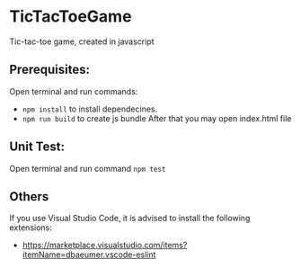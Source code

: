 # TicTacToeGame
Tic-tac-toe game, created in javascript

## Prerequisites:
Open terminal and run commands:
* `npm install` to install dependecines.
* `npm run build` to create js bundle
After that you may open index.html file

## Unit Test:
Open terminal and run command `npm test`

## Others

If you use Visual Studio Code, it is advised to install the following extensions:
* https://marketplace.visualstudio.com/items?itemName=dbaeumer.vscode-eslint